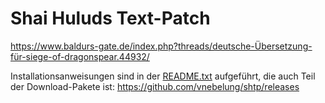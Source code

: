 # Shai Huluds Text-Patch

https://www.baldurs-gate.de/index.php?threads/deutsche-Übersetzung-für-siege-of-dragonspear.44932/

Installationsanweisungen sind in der [README.txt](README.txt) aufgeführt, die auch Teil der Download-Pakete ist:
https://github.com/vnebelung/shtp/releases
